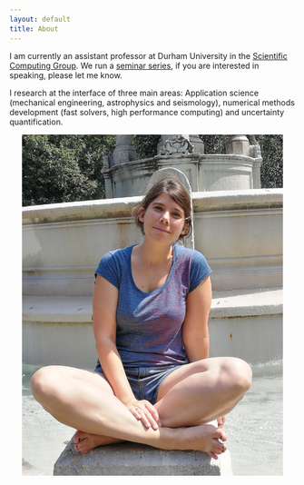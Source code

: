 ```yaml
---
layout: default
title: About
---
```


I am currently an assistant professor at Durham University in the [Scientific Computing Group](https://community.dur.ac.uk/scicomp/).
We run a [seminar series](https://community.dur.ac.uk/scicomp/events/), if you are interested in speaking, please let me know.

I research at the interface of three main areas: Application science (mechanical engineering, astrophysics and seismology), numerical methods development (fast solvers, high performance computing)
and uncertainty quantification.

<div>
<p class="aligncenter">
<center>
<img width="460" src="assets/img/me.jpg" frameborder="0" allowfullscreen></img>
</p>
</center>
</div>

